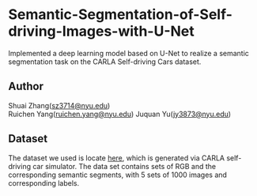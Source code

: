 # Semantic-Segmentation-of-Self-driving-Images-with-U-Net
Implemented a deep learning model based on U-Net to realize a semantic segmentation task on the CARLA Self-driving Cars dataset.
## Author
Shuai Zhang(sz3714@nyu.edu)  
Ruichen Yang(ruichen.yang@nyu.edu)
Juquan Yu(jy3873@nyu.edu)
## Dataset
The dataset we used is locate [here](https://www.udacity.com/lyft-challenge), which is generated via CARLA self-driving car simulator. The data set contains sets of RGB and the corresponding semantic segments, with 5 sets of 1000 images and corresponding labels.
